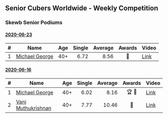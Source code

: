 ## Senior Cubers Worldwide - Weekly Competition
### Skewb Senior Podiums
#### [2020-06-23](results/2020-06-23.md)

| # | Name | Age | Single | Average | Awards | Video |
| :--: | -- | :--: | --: | --: | :--: | -- |
| 1 | [Michael George](../persons/michael_george.md) | 40+ | 6.72 | 8.56 | 🥇 | [Link](https://www.facebook.com/events/1618516681636159/permalink/1623349754486185/) |

#### [2020-06-16](results/2020-06-16.md)

| # | Name | Age | Single | Average | Awards | Video |
| :--: | -- | :--: | --: | --: | :--: | -- |
| 1 | [Michael George](../persons/michael_george.md) | 40+ | 6.02 | 8.16 | 🏆 🥇 | [Link](https://www.facebook.com/events/296087658445428/permalink/296272458426948/) |
| 2 | [Vani Muthukrishnan](../persons/vani_muthukrishnan.md) | 40+ | 7.77 | 10.46 | 🥈 | [Link](https://www.facebook.com/events/296087658445428/permalink/297667538287440/) |


<!-- Global site tag (gtag.js) - Google Analytics -->
<script async src="https://www.googletagmanager.com/gtag/js?id=UA-86348435-3"></script>
<script>window.dataLayer = window.dataLayer || []; function gtag() {dataLayer.push(arguments);} gtag('js', new Date()); gtag('config', 'UA-86348435-3');</script>
